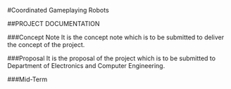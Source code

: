 #Coordinated Gameplaying Robots

##PROJECT DOCUMENTATION

###Concept Note
	It is the concept note which is to be submitted to deliver the concept of the project.

###Proposal
	It is the proposal of the project which is to be submitted to Department of Electronics and Computer Engineering.

###Mid-Term 



